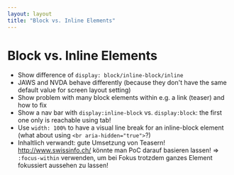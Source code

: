 ```yaml
---
layout: layout
title: "Block vs. Inline Elements"
---
```


# Block vs. Inline Elements



- Show difference of `display: block/inline-block/inline`
- JAWS and NVDA behave differently (because they don't have the same default value for screen layout setting)
- Show problem with many block elements within e.g. a link (teaser) and how to fix
- Show a nav bar with `display:inline-block` vs. `display:block`: the first one only is reachable using tab!
- Use `width: 100%` to have a visual line break for an inline-block element (what about using `<br aria-hidden="true">`?)
- Inhaltlich verwandt: gute Umsetzung von Teasern! <http://www.swissinfo.ch/> könnte man PoC darauf basieren lassen! => `:focus-within` verwenden, um bei Fokus trotzdem ganzes Element fokussiert aussehen zu lassen!